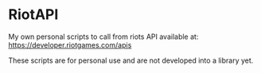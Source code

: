 # RiotAPI
My own personal scripts to call from riots API available at: https://developer.riotgames.com/apis

These scripts are for personal use and are not developed into a library yet. 
